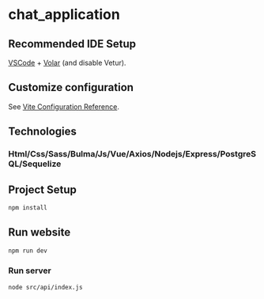 # chat_application

## Recommended IDE Setup

[VSCode](https://code.visualstudio.com/) + [Volar](https://marketplace.visualstudio.com/items?itemName=Vue.volar) (and disable Vetur).

## Customize configuration

See [Vite Configuration Reference](https://vite.dev/config/).

## Technologies
### Html/Css/Sass/Bulma/Js/Vue/Axios/Nodejs/Express/PostgreSQL/Sequelize

## Project Setup

```sh
npm install
```

## Run website

```sh
npm run dev
```

### Run server

```sh
node src/api/index.js
```
